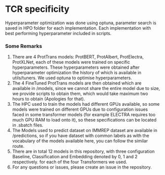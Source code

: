 # TCR specificity

Hyperparameter optimization was done using optuna, parameter search is saved in HPO folder for each implementation.
Each implementation with best performing hyperparameter included in scripts.

### Some Remarks
1. There are 4 ProtTrans models: ProtBERT, ProtAlbert, ProtElectra, ProtXLNet, each of these models were trained on specific
hyperparameters. These hyperparameters were obtained after hyperparameter optimization the history of which is available
in utils/tuners. We used optuna to optimise hyperparameters.
2. The 4 FineTuned ProtTrans models are then obtained which are available in /models, since we cannot share the entire model due to size,
we provide scripts to obtain them, which would take maximum two hours to obtain (Apologies for that). 
3. The HPC used to train the models had different GPUs available, so some models were trained on different GPUs due to 
configuration issues faced in some transformer models (for example ELECTRA requires too much GPU RAM to load onto it), 
so these specifications can be located in .sbatch files.
4. The Models used to predict dataset on IMMREP dataset are available in /predictions, so if you have dataset with common labels as with the vocabulary of the models available here, you can follow the similar route.
5. There are in total 12 models in this repository, with three configuration Baseline, Classification and Embedding denoted by 0, 1 and 2 respectively.
for each of the four Transformers we used. 
6. For any questions or issues, please create an issue in the repository.